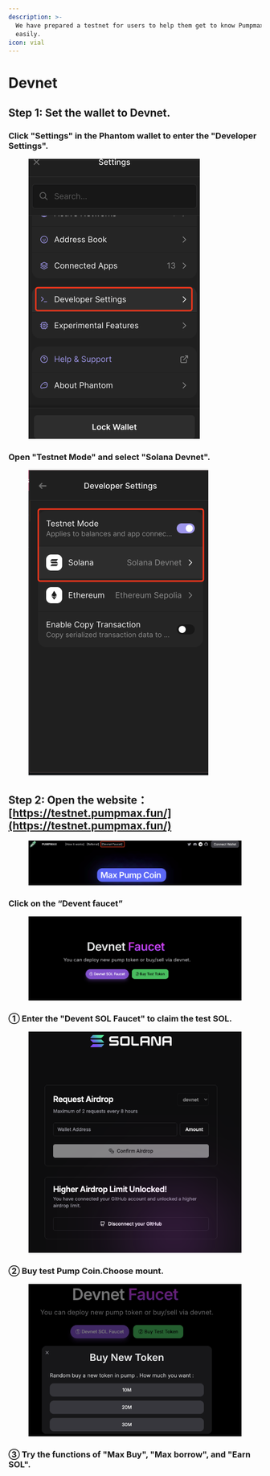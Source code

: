 ```yaml
---
description: >-
  We have prepared a testnet for users to help them get to know Pumpmax.fun
  easily.
icon: vial
---
```


# Devnet

## Step 1: Set the wallet to Devnet.

### Click "Settings" in the Phantom wallet to enter the "Developer Settings".

<figure><img src="../.gitbook/assets/image.png" alt=""><figcaption></figcaption></figure>

### Open "Testnet Mode" and select "Solana Devnet".

<figure><img src="../.gitbook/assets/image (1).png" alt=""><figcaption></figcaption></figure>

## Step 2: Open the website：[https://testnet.pumpmax.fun/](https://testnet.pumpmax.fun/)

<figure><img src="../.gitbook/assets/image (3).png" alt=""><figcaption></figcaption></figure>

### Click on the “Devent faucet”

<figure><img src="../.gitbook/assets/image (7).png" alt=""><figcaption></figcaption></figure>

### ① Enter the "Devent SOL Faucet" to claim the test SOL.

<figure><img src="../.gitbook/assets/image (4) (1).png" alt=""><figcaption></figcaption></figure>

### ② Buy test Pump Coin.Choose mount.

<figure><img src="../.gitbook/assets/image (8).png" alt=""><figcaption></figcaption></figure>

### ③ Try the functions of "Max Buy", "Max borrow", and "Earn SOL".
